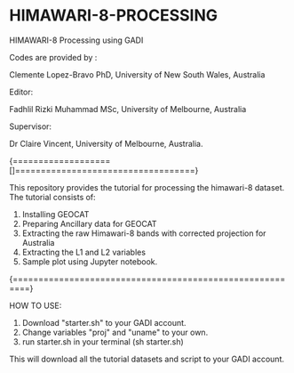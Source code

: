 # HIMAWARI-8-PROCESSING
HIMAWARI-8 Processing using GADI

Codes are provided by : 

Clemente Lopez-Bravo PhD, University of New South Wales, Australia

Editor:

Fadhlil Rizki Muhammad MSc, University of Melbourne, Australia

Supervisor:

Dr Claire Vincent, University of Melbourne, Australia.

{===================[]===================================}

This repository provides the tutorial for processing the himawari-8 dataset. The tutorial consists of:
1. Installing GEOCAT
2. Preparing Ancillary data for GEOCAT
3. Extracting the raw Himawari-8 bands with corrected projection for Australia
4. Extracting the L1 and L2 variables
5. Sample plot using Jupyter notebook.

{=========================================================}

HOW TO USE:

1. Download "starter.sh" to your GADI account.
2. Change variables "proj" and "uname" to your own.
3. run starter.sh in your terminal (sh starter.sh)

This will download all the tutorial datasets and script to your GADI account.

